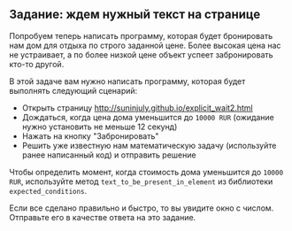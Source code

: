 ## Задание: ждем нужный текст на странице

Попробуем теперь написать программу, которая будет бронировать нам дом для отдыха по строго заданной цене. Более высокая цена нас
не устраивает, а по более низкой цене объект успеет забронировать кто-то другой.

В этой задаче вам нужно написать программу, которая будет выполнять следующий сценарий:

- Открыть страницу http://suninjuly.github.io/explicit_wait2.html
- Дождаться, когда цена дома уменьшится до `10000 RUR` (ожидание нужно установить не меньше 12 секунд)
- Нажать на кнопку "Забронировать"
- Решить уже известную нам математическую задачу (используйте ранее написанный код) и отправить решение

Чтобы определить момент, когда стоимость дома уменьшится до `10000 RUR`, используйте метод `text_to_be_present_in_element` из
библиотеки `expected_conditions`.

Если все сделано правильно и быстро, то вы увидите окно с числом. Отправьте его в качестве ответа на это задание.
